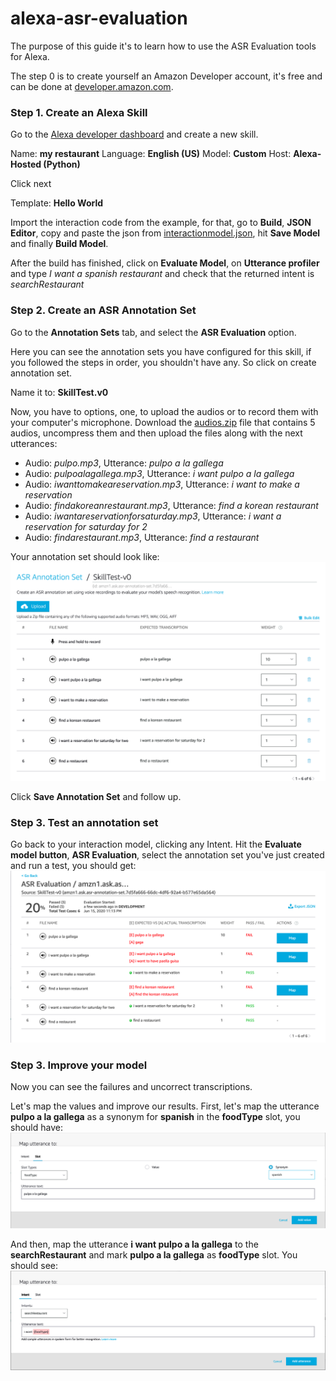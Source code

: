 # alexa-asr-evaluation

The purpose of this guide it's to learn how to use the ASR Evaluation tools for Alexa.

The step 0 is to create yourself an Amazon Developer account, it's free and can be done at [developer.amazon.com](https://developer.amazon.com/).

### Step 1. Create an Alexa Skill

Go to the [Alexa developer dashboard](https://developer.amazon.com/alexa/console/ask) and create a new skill.

Name: **my restaurant**
Language: **English (US)**
Model: **Custom**
Host: **Alexa-Hosted (Python)**

Click next

Template: **Hello World**

Import the interaction code from the example, for that, go to **Build**, **JSON Editor**, copy and paste the json from [interactionmodel.json](interactionmodel.json), hit **Save Model** and finally **Build Model**.

After the build has finished, click on **Evaluate Model**, on **Utterance profiler** and type *I want a spanish restaurant* and check that the returned intent is *searchRestaurant*

### Step 2. Create an ASR Annotation Set

Go to the **Annotation Sets** tab, and select the **ASR Evaluation** option.

Here you can see the annotation sets you have configured for this skill, if you followed the steps in order, you shouldn't have any. So click on create annotation set.

Name it to: **SkillTest.v0**

Now, you have to options, one, to upload the audios or to record them with your computer's microphone. Download the [audios.zip](audios.zip) file that contains 5 audios, uncompress them and then upload the files along with the next utterances:

+ Audio: *pulpo.mp3*, Utterance: *pulpo a la gallega*
+ Audio: *pulpoalagallega.mp3*, Utterance: *i want pulpo a la gallega*
+ Audio: *iwanttomakeareservation.mp3*, Utterance: *i want to make a reservation*
+ Audio: *findakoreanrestaurant.mp3*, Utterance: *find a korean restaurant*
+ Audio: *iwantareservationforsaturday.mp3*, Utterance: *i want a reservation for saturday for 2*
+ Audio: *findarestaurant.mp3*, Utterance: *find a restaurant*

Your annotation set should look like:
![Annotation set](/screenshots/annotation-set.png)

Click **Save Annotation Set** and follow up.

### Step 3. Test an annotation set

Go back to your interaction model, clicking any Intent. Hit the **Evaluate model button**, **ASR Evaluation**, select the annotation set you've just created and run a test, you should get:
![test](/screenshots/test.png)

### Step 3. Improve your model

Now you can see the failures and uncorrect transcriptions. 

Let's map the values and improve our results. First, let's map the utterance **pulpo a la gallega** as a synonym for **spanish** in the **foodType** slot, you should have:
![Map slot](/screenshots/map-slot.png)

And then, map the utterance **i want pulpo a la gallega** to the **searchRestaurant** and mark **pulpo a la gallega** as **foodType** slot. You should see:
![Map slot](/screenshots/map-intent.png)






